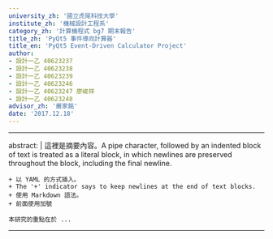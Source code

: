 ```yaml
---
university_zh: '國立虎尾科技大學'
institute_zh: '機械設計工程系'
category_zh: '計算機程式 bg7 期末報告'
title_zh: 'PyQt5 事件導向計算器'
title_en: 'PyQt5 Event-Driven Calculator Project'
author:
- 設計一乙 40623237
- 設計一乙 40623238 
- 設計一乙 40623239
- 設計一乙 40623246
- 設計一乙 40623247 廖峻祥
- 設計一乙 40623248
advisor_zh: '嚴家銘'
date: '2017.12.18'
---
```


---
abstract: |
    這裡是摘要內容。A pipe character, followed by an indented block of text is treated as a literal block, in which newlines are preserved throughout the block, including the final newline.
    
    + 以 YAML 的方式插入。
    + The '+' indicator says to keep newlines at the end of text blocks.
    + 使用 Markdown 語法。
    + 前面使用加號
    
    本研究的重點在於 ...
---


